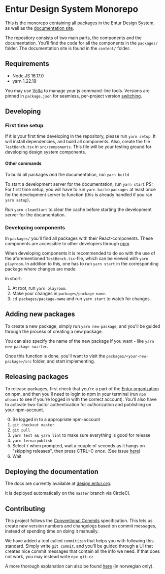 # Entur Design System Monorepo

This is the monorepo containing all packages in the Entur Design System, as well as the [documentation site](design.entur.org).

The repository consists of two main parts, the components and the documentation.
You'll find the code for all the components in the `packages/` folder. The documentation site is found in the `content/` folder.

## Requirements

- Node.JS 16.17.0
- yarn 1.22.19

You may use [Volta](https://docs.volta.sh/guide/) to manage your js command-line tools. Versions are pinned in `package.json` for seamless, per-project version [switching](https://docs.volta.sh/guide/understanding#managing-your-project).

## Developing

### First time setup

If it is your first time developing in the repository, please run `yarn setup`. It will install dependencies, and build all components.
Also, create the file `TestBench.tsx` in `src/components`. This file will be your testing ground for developing design system components.

#### Other commands

To build all packages _and_ the documentation, run `yarn build`

To start a development server for the documentation, run `yarn start`
PS: For first time setup, you will have to run `yarn build:packages` at least once for the development server to function (this is already handled if you ran `yarn setup`).

Run `yarn cleanStart` to clear the cache before starting the development server for the documentation.

### Developing components

In `packages/` you'll find all packages with their React-components. These components are accessible to other developers through [npm](https://www.npmjs.com/org/entur).

When developing components it is recommended to do so with the use of the aforementioned `TestBench.tsx`-file, which can be viewed with `yarn playroom`.
In addition to this, one has to run `yarn start` in the corresponding package where changes are made.

In short:

1. At root, run `yarn playroom`.
2. Make your changes in `packages/package-name`.
3. `cd packages/package-name` and run `yarn start` to watch for changes.

## Adding new packages

To create a new package, simply run `yarn new-package`, and you'll be guided through the process of creating a new package.

You can also specify the name of the new package if you want - like `yarn new-package swirler`.

Once this function is done, you'll want to visit the `packages/<your-new-package>/src` folder, and start implementing.

## Releasing packages

To release packages, first check that you're a part of the [Entur organization](https://www.npmjs.com/org/entur) on npm, and then you'll need to login to npm in your terminal (run `npm whoami` to see if you're logged in with the correct account).
You'll also have to activate two-factor authentication for authorization and publishing on your npm-account.

0. Be logged in to a appropriate npm-account
1. `git checkout master`
2. `git pull`
3. `yarn test && yarn lint` to make sure everything is good for release
4. `yarn lerna:publish`
5. Select `Y` when prompted, wait a couple of seconds as it hangs on "skipping releases", then press CTRL+C _once_. (See issue [here](https://github.com/lerna/lerna/issues/2664))
6. Wait

## Deploying the documentation

The docs are currently available at [design.entur.org](https://design.entur.org).

It is deployed automatically on the `master` branch via CircleCI.

## Contributing

This project follows the [Conventional Commits](https://www.conventionalcommits.org/en/v1.0.0-beta.4/) specification. This lets us create new version numbers and changelogs based on commit messages, instead of spending time on doing it manually.

We have added a tool called `commitizen` that helps you with following this standard. Simply write `git commit`, and you'll be guided through a UI that creates nice commit messages that contain all the info we need. If that does not work, you may instead write `npx git-cz`

A more thorough explanation can also be found [here](https://design.entur.org/kom-i-gang/for-utviklere/bidra) (in norwegian only).
